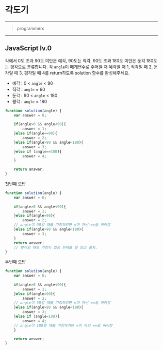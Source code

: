# 각도기

---

> programmers
> 

---

## **JavaScript lv.0**

각에서 0도 초과 90도 미만은 예각, 90도는 직각, 90도 초과 180도 미만은 둔각 180도는 평각으로 분류합니다. 각 `angle`이 매개변수로 주어질 때 예각일 때 1, 직각일 때 2, 둔각일 때 3, 평각일 때 4를 return하도록 solution 함수를 완성해주세요.

- 예각 : 0 < `angle` < 90
- 직각 : `angle` = 90
- 둔각 : 90 < `angle` < 180
- 평각 : `angle` = 180

```jsx
function solution(angle) {
    var answer = 0;
    
    if(angle>0 && angle<90){
        answer = 1;
    }else if(angle==90){
        answer = 2;
    }else if(angle>90 && angle<180){
        answer = 3;
    }else if (angle==180){
        answer = 4;
    }

    return answer;
}
```

첫번째 오답

```jsx
function solution(angle) {
    var answer = 0;
    
    if(angle>0 && angle<90){
        answer = 1;
    }else if(angle=90){
        answer = 2;
	// angle이 90일 때를 가정하려면 =이 아닌 ==을 써야함
    }else if(angle>90 && angle<180){
        answer = 3;
    }
    return answer;
	// 평각일 때의 가정이 없음 문제를 잘 읽고 풀자.
}
```

두번째 오답

```jsx
function solution(angle) {
    var answer = 0;
    
    if(angle>0 && angle<90){
        answer = 1;
    }else if(angle=90){
        answer = 2;
	// angle이 90일 때를 가정하려면 =이 아닌 ==을 써야함
    }else if(angle>90 && angle<180){
        answer = 3;
    }else if (angle=180){
        answer = 4;
	// angle이 180일 때를 가정하려면 =이 아닌 ==을 써야함
    }

    return answer;
}
```